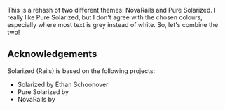 This is a rehash of two different themes: NovaRails and Pure Solarized. I really like Pure Solarized, but I don't agree with the chosen colours, especially where most text is grey instead of white. So, let's combine the two!

<!-- **Solarized (Rails)** provides a fun, bright palette:

![](https://nova.app/images/en/dark/editor.png)

Solarized (Rails) also offers a lighter alternative:

![](https://nova.app/images/en/light/editor.png) -->

## Acknowledgements

<!--
🎈 If your theme is based on existing work by someone else, consider crediting the original author
-->
Solarized (Rails) is based on the following projects:

- Solarized by Ethan Schoonover
- Pure Solarized by
- NovaRails by
